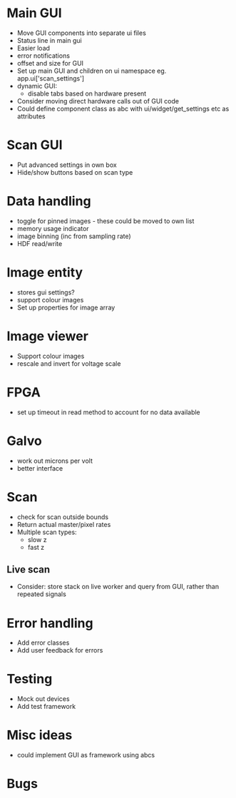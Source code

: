 # Main GUI
- Move GUI components into separate ui files
- Status line in main gui
- Easier load
- error notifications
- offset and size for GUI
- Set up main GUI and children on ui namespace eg. app.ui['scan_settings']
- dynamic GUI:
    - disable tabs based on hardware present
- Consider moving direct hardware calls out of GUI code
- Could define component class as abc with ui/widget/get_settings etc as attributes

# Scan GUI
- Put advanced settings in own box
- Hide/show buttons based on scan type

# Data handling
- toggle for pinned images - these could be moved to own list
- memory usage indicator
- image binning (inc from sampling rate)
- HDF read/write

# Image entity
- stores gui settings?
- support colour images
- Set up properties for image array

# Image viewer
- Support colour images
- rescale and invert for voltage scale

# FPGA
- set up timeout in read method to account for no data available

# Galvo
- work out microns per volt
- better interface

# Scan
- check for scan outside bounds
- Return actual master/pixel rates
- Multiple scan types:
    - slow z
    - fast z

## Live scan
- Consider: store stack on live worker and query from GUI, rather than repeated signals

# Error handling
- Add error classes
- Add user feedback for errors

# Testing
- Mock out devices
- Add test framework

# Misc ideas
- could implement GUI as framework using abcs

# Bugs